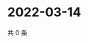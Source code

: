 # 2022-03-14

共 0 条

<!-- BEGIN WEIBO -->
<!-- 最后更新时间 Mon Mar 14 2022 22:19:31 GMT+0800 (China Standard Time) -->

<!-- END WEIBO -->

